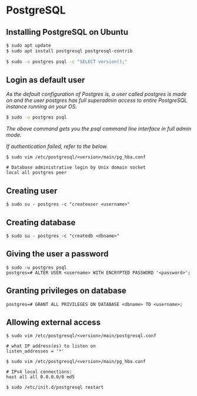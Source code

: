 # PostgreSQL

## Installing PostgreSQL on Ubuntu
```bash
$ sudo apt update
$ sudo apt install postgresql postgresql-contrib
```
```bash
$ sudo -u postgres psql -c "SELECT version();"
```

## Login as default user
_As the default configuration of Postgres is, a user called postgres is made on and the user postgres has full superadmin access to entire PostgreSQL instance running on your OS._
```bash
$ sudo -u postgres psql
```

_The above command gets you the psql command line interface in full admin mode._


_If authentication failed, refer to the below._
```
$ sudo vim /etc/postgresql/<version>/main/pg_hba.conf

# Database administrative login by Unix domain socket
local all postgres peer
```

## Creating user
```
$ sudo su - postgres -c "createuser <username>"
```

## Creating database
```
$ sudo su - postgres -c "createdb <dbname>"
```

## Giving the user a password
```
$ sudo -u postgres psql
postgres=# ALTER USER <username> WITH ENCRYPTED PASSWORD '<password>';
```

## Granting privileges on database
```
postgres=# GRANT ALL PRIVILEGES ON DATABASE <dbname> TO <username>;
```

## Allowing external access
```
$ sudo vim /etc/postgresql/<version>/main/postgresql.conf

# what IP address(es) to listen on
listen_addresses = '*' 
```

```
$ sudo vim /etc/postgresql/<version>/main/pg_hba.conf

# IPv4 local connections:
host all all 0.0.0.0/0 md5
```
```
$ sudo /etc/init.d/postgresql restart
```